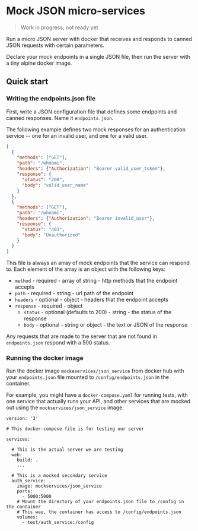 # Mock JSON micro-services

> Work in progress; not ready yet

Run a micro JSON server with docker that receives and responds to canned JSON requests with certain parameters.

Declare your mock endpoints in a single JSON file, then run the server with a tiny alpine docker image.

## Quick start

### Writing the endpoints.json file

First, write a JSON configuration file that defines some endpoints and canned responses. Name it `endpoints.json`.

The following example defines two mock responses for an authentication service -- one for an invalid user, and one for a valid user.

```json
[
  {
    "methods": ["GET"],
    "path": "/whoami",
    "headers": {"Authorization": "Bearer valid_user_token"},
    "response": {
      "status": "200",
      "body": "valid_user_name"
    }
  },
  {
    "methods": ["GET"],
    "path": "/whoami",
    "headers": {"Authorization": "Bearer invalid_user"},
    "response": {
      "status": "403",
      "body": "Unauthorized"
    }
  }
]
```

This file is always an array of mock endpoints that the service can respond to. Each element of the array is an object with the following keys:

* `method` - required - array of string - http methods that the endpoint accepts
* `path` - required - string - url path of the endpoint
* `headers` - optional - object - headers that the endpoint accepts
* `response` - required - object
  * `status` - optional (defaults to 200) - string - the status of the response
  * `body` - optional - string or object - the text or JSON of the response

Any requests that are made to the server that are not found in `endpoints.json` respond with a 500 status.

### Running the docker image

Run the docker image `mockeservices/json_service` from docker hub with your `endpoints.json` file mounted to `/config/endpoints.json` in the container.

For example, you might have a `docker-compose.yaml` for running tests, with one service that actually runs your API, and other services that are mocked out using the `mockservices/json_service` image:

```
version: '3'

# This docker-compose file is for testing our server

services:

  # This is the actual server we are testing
  web:
    build: .
    ...

  # This is a mocked secondary service
  auth_service:
    image: mockservices/json_service
    ports:
      - 5000:5000
    # Mount the directory of your endpoints.json file to /config in the container
    # This way, the container has access to /config/endpoints.json
    volumes:
      - test/auth_service:/config
```
